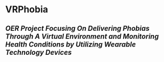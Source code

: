 # VRPhobia
## **_OER Project Focusing On Delivering Phobias Through A Virtual Environment and Monitoring Health Conditions by Utilizing Wearable Technology Devices_**
